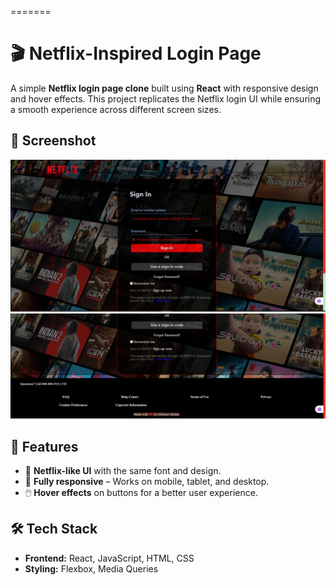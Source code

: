 =======
# 🎬 Netflix-Inspired Login Page  

A simple **Netflix login page clone** built using **React** with responsive design and hover effects. This project replicates the Netflix login UI while ensuring a smooth experience across different screen sizes.  

## 📸 Screenshot  
![Netflix Login Page](netflix%20first.png)
![Netflix Login Page](netflix%20second.png)


## 🚀 Features  
- 🎨 **Netflix-like UI** with the same font and design.  
- 📱 **Fully responsive** – Works on mobile, tablet, and desktop.  
- 🖱️ **Hover effects** on buttons for a better user experience.   

## 🛠️ Tech Stack  
- **Frontend:** React, JavaScript, HTML, CSS  
- **Styling:** Flexbox, Media Queries  
